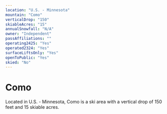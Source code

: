 ```yaml
---
location: "U.S. - Minnesota"
mountain: "Como"
verticalDrop: "150"
skiableAcres: "15"
annualSnowfall: "N/A"
owner: "Independent"
passAffiliations: ""
operating2425: "Yes"
operated2324: "Yes"
surfaceLiftsOnly: "Yes"
openToPublic: "Yes"
skied: "No"
---
```


# Como

Located in U.S. - Minnesota, Como is a ski area with a vertical drop of 150 feet and 15 skiable acres.